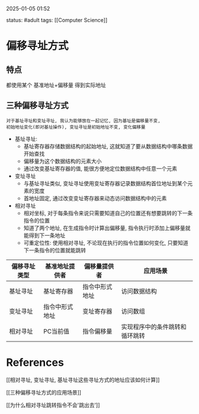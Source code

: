 2025-01-05    01:52

status: #adult 
tags: [[Computer Science]]


# 偏移寻址方式

## 特点

都使用某个 基准地址+偏移量 得到实际地址

## 三种偏移寻址方式
```
对于基址寻址和变址寻址, 我认为能够放在一起记忆, 因为基址是偏移量不变, 
初始地址变化(即对基址操作), 变址寻址是初始地址不变, 变化偏移量
```
- 基址寻址: 
	- 基址寄存器存储数据结构的起始地址, 这就知道了要从数据结构中哪条数据开始查找
	- 偏移量为这个数据结构的元素大小
	- 通过改变基址寄存器的值, 能很方便地定位数据结构中任意一个元素
- 变址寻址
	- 与基址寻址类似, 变址寻址使用变址寄存器记录数据结构首位地址到某个元素的宽度
	- 首地址固定, 通过改变变址寄存器来动态访问数据结构中的元素
- 相对寻址
	- 相对坐标, 对于每条指令来说只需要知道自己的位置还有想要跳转的下一条指令的位置
	- 知道了两个地址, 在生成指令时计算出偏移量, 指令执行时添加上偏移量就能得到下一条地址
	- 可重定位性: 使用相对寻址, 不论现在执行的指令位置如何变化, 只要知道下一条指令的位置就能跳转

| 偏移寻址类型 | 基准地址提供者 | 偏移量提供者  | 应用场景            |
| ------ | ------- | ------- | --------------- |
| 基址寻址   | 基址寄存器   | 指令中形式地址 | 访问数据结构          |
| 变址寻址   | 指令中形式地址 | 变址寄存器   | 访问数组            |
| 相对寻址   | PC当前值   | 指令偏移量   | 实现程序中的条件跳转和循环跳转 |





# References

[[相对寻址, 变址寻址, 基址寻址这些寻址方式的地址应该如何计算]]

[[三种偏移寻址方式的应用场景]]

[[为什么相对寻址跳转指令不会'跳出去']]
